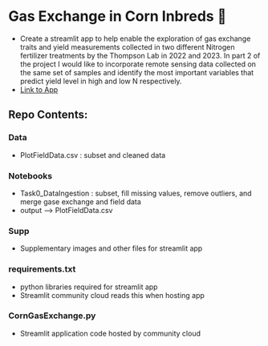 # Gas Exchange in Corn Inbreds :corn:
 - Create a streamlit app to help enable the exploration of gas exchange traits and yield measurements collected in two different Nitrogen fertilizer treatments by the Thompson Lab in 2022 and 2023. In part 2 of the project I would like to incorporate remote sensing data collected on the same set of samples and identify the most important variables that predict yield level in high and low N respectively.
 - [Link to App](https://project-afeud7bdkfvtxsd4p2cbsm.streamlit.app/)

## Repo Contents:
### Data
 - PlotFieldData.csv : subset and cleaned data

### Notebooks
 - Task0_DataIngestion : subset, fill missing values, remove outliers, and merge gase exchange and field data
  - output --> PlotFieldData.csv

### Supp
 - Supplementary images and other files for streamlit app

### requirements.txt
 - python libraries required for streamlit app
 - Streamlit community cloud reads this when hosting app

### CornGasExchange.py
 - Streamlit application code hosted by community cloud

